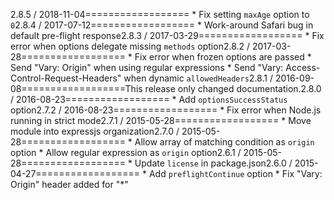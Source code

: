 2.8.5 / 2018-11-04==================  * Fix setting `maxAge` option to `0`2.8.4 / 2017-07-12==================  * Work-around Safari bug in default pre-flight response2.8.3 / 2017-03-29==================  * Fix error when options delegate missing `methods` option2.8.2 / 2017-03-28==================  * Fix error when frozen options are passed  * Send "Vary: Origin" when using regular expressions  * Send "Vary: Access-Control-Request-Headers" when dynamic `allowedHeaders`2.8.1 / 2016-09-08==================This release only changed documentation.2.8.0 / 2016-08-23==================  * Add `optionsSuccessStatus` option2.7.2 / 2016-08-23==================  * Fix error when Node.js running in strict mode2.7.1 / 2015-05-28==================  * Move module into expressjs organization2.7.0 / 2015-05-28==================  * Allow array of matching condition as `origin` option  * Allow regular expression as `origin` option2.6.1 / 2015-05-28==================  * Update `license` in package.json2.6.0 / 2015-04-27==================  * Add `preflightContinue` option  * Fix "Vary: Origin" header added for "*"